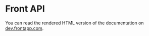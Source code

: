 # Front API

You can read the rendered HTML version of the documentation on [dev.frontapp.com](http://dev.frontapp.com).
